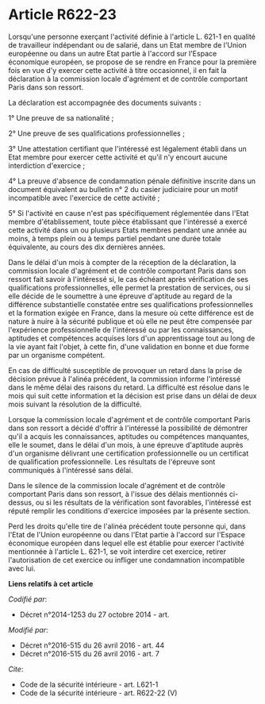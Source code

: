 # Article R622-23

Lorsqu'une personne exerçant l'activité définie à l'article L. 621-1 en qualité de travailleur indépendant ou de salarié,
dans un Etat membre de l'Union européenne ou dans un autre Etat partie à l'accord sur l'Espace économique européen, se
propose de se rendre en France pour la première fois en vue d'y exercer cette activité à titre occasionnel, il en fait la
déclaration à la commission locale d'agrément et de contrôle comportant Paris dans son ressort. 

La déclaration est accompagnée des documents suivants : 

1° Une preuve de sa nationalité ; 

2° Une preuve de ses qualifications professionnelles ; 

3° Une attestation certifiant que l'intéressé est légalement établi dans un Etat membre pour exercer cette activité et qu'il
n'y encourt aucune interdiction d'exercice ; 

4° La preuve d'absence de condamnation pénale définitive inscrite dans un document équivalent au bulletin n° 2 du casier
judiciaire pour un motif incompatible avec l'exercice de cette activité ; 

5° Si l'activité en cause n'est pas spécifiquement réglementée dans l'Etat membre d'établissement, toute pièce établissant
que l'intéressé a exercé cette activité dans un ou plusieurs Etats membres pendant une année au moins, à temps plein ou à
temps partiel pendant une durée totale équivalente, au cours des dix dernières années.

Dans le délai d'un mois à compter de la réception de la déclaration, la commission locale d'agrément et de contrôle
comportant Paris dans son ressort fait savoir à l'intéressé si, le cas échéant après vérification de ses qualifications
professionnelles, elle permet la prestation de services, ou si elle décide de le soumettre à une épreuve d'aptitude au regard
de la différence substantielle constatée entre ses qualifications professionnelles et la formation exigée en France, dans la
mesure où cette différence est de nature à nuire à la sécurité publique et où elle ne peut être compensée par l'expérience
professionnelle de l'intéressé ou par les connaissances, aptitudes et compétences acquises lors d'un apprentissage tout au
long de la vie ayant fait l'objet, à cette fin, d'une validation en bonne et due forme par un organisme compétent.

En cas de difficulté susceptible de provoquer un retard dans la prise de décision prévue à l'alinéa précédent, la commission
informe l'intéressé dans le même délai des raisons du retard. La difficulté est résolue dans le mois qui suit cette
information et la décision est prise dans un délai de deux mois suivant la résolution de la difficulté.

Lorsque la commission locale d'agrément et de contrôle comportant Paris dans son ressort a décidé d'offrir à l'intéressé la
possibilité de démontrer qu'il a acquis les connaissances, aptitudes ou compétences manquantes, elle le soumet, dans le délai
d'un mois, à une épreuve d'aptitude auprès d'un organisme délivrant une certification professionnelle ou un certificat de
qualification professionnelle. Les résultats de l'épreuve sont communiqués à l'intéressé sans délai. 

Dans le silence de la commission locale d'agrément et de contrôle comportant Paris dans son ressort, à l'issue des délais
mentionnés ci-dessus, ou si les résultats de la vérification sont favorables, l'intéressé est réputé remplir les conditions
d'exercice imposées par la présente section. 

Perd les droits qu'elle tire de l'alinéa précédent toute personne qui, dans l'Etat de l'Union européenne ou dans l'Etat
partie à l'accord sur l'Espace économique européen dans lequel elle est établie pour exercer l'activité mentionnée à
l'article L. 621-1, se voit interdire cet exercice, retirer l'autorisation de cet exercice ou infliger une condamnation
incompatible avec lui.

**Liens relatifs à cet article**

_Codifié par_:

  - Décret n°2014-1253 du 27 octobre 2014 - art.

_Modifié par_:

  - Décret n°2016-515 du 26 avril 2016 - art. 44
  - Décret n°2016-515 du 26 avril 2016 - art. 7

_Cite_:

  - Code de la sécurité intérieure - art. L621-1
  - Code de la sécurité intérieure - art. R622-22 (V)
